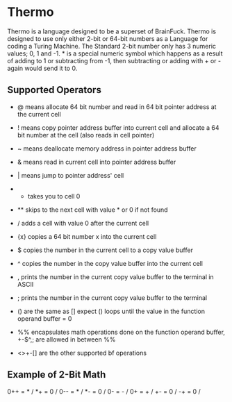 # Thermo

Thermo is a language designed to be a superset of BrainFuck. Thermo is designed to use only either 2-bit or 64-bit numbers as a Language for coding a Turing Machine. The Standard 2-bit number only has 3 numeric values; 0, 1 and -1. * is a special numeric symbol which happens as a result of adding to 1 or subtracting from -1, then subtracting or adding with + or - again would send it to 0.   

## Supported Operators

- @ means allocate 64 bit number and read in 64 bit pointer address at the current cell
- ! means copy pointer address buffer into current cell and allocate a 64 bit number at the cell (also reads in cell pointer)
- ~ means deallocate memory address in pointer address buffer
- & means read in current cell into pointer address buffer
- | means jump to pointer address' cell
- * takes you to cell 0 
- ** skips to the next cell with value * or 0 if not found
- / adds a cell with value 0 after the current cell
- \{x} copies a 64 bit number x into the current cell
- $ copies the number in the current cell to a copy value buffer
- ^ copies the number in the copy value buffer into the current cell
- , prints the number in the current copy value buffer to the terminal in ASCII
- ; prints the number in the current copy value buffer to the terminal
- () are the same as [] expect () loops until the value in the function operand buffer = 0
- %% encapsulates math operations done on the function operand buffer, +-$^,; are allowed in between %% 

- <>+-[] are the other supported bf operations

## Example of 2-Bit Math

0++ = * / *+ = 0 / 0-- = * / *- = 0 / 0- = - / 0+ = + / +- = 0 / -+ = 0 /

